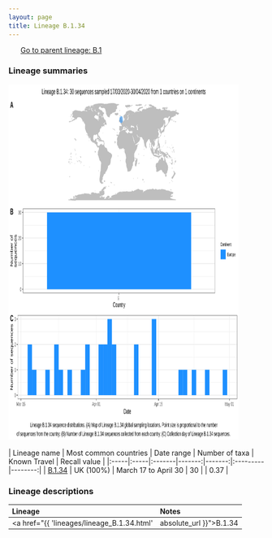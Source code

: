 ```yaml
---
layout: page
title: Lineage B.1.34
---
```




<p>
<ul class="actions small">
	 <a href="{{ 'lineages/lineage_B.1.html' | absolute_url }}" class="button special fit">Go to parent lineage: B.1</a>
</ul>
</p>
<h3> Lineage summaries</h3>

<img src="../assets/images/B.1.34.svg" alt="B.1.34 lineage summary figure" width="90%" height="700px" />


| Lineage name | Most common countries | Date range | Number of taxa | Known Travel | Recall value |
|:-----|:-----|:-------|-------:|-------:|:---------|--------:|
| <a href="{{ 'lineages/lineage_B.1.34.html' | absolute_url }}">B.1.34</a> | UK (100%) | March 17 to April 30 | 30 |  | 0.37 |

<h3>Lineage descriptions</h3>

| Lineage | Notes |
|:-----|:-----|
| <a href="{{ 'lineages/lineage_B.1.34.html' | absolute_url }}">B.1.34</a> | England lineage (NOTT) |

